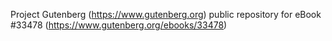 Project Gutenberg (https://www.gutenberg.org) public repository for eBook #33478 (https://www.gutenberg.org/ebooks/33478)
